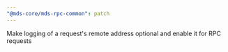 ```yaml
---
"@mds-core/mds-rpc-common": patch
---
```


Make logging of a request's remote address optional and enable it for RPC requests

